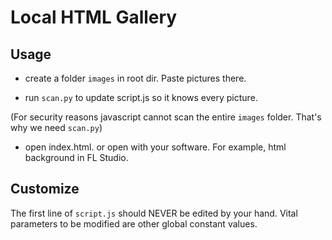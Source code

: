 # Local HTML Gallery

## Usage

- create a folder `images` in root dir. Paste pictures there.

- run `scan.py` to update script.js so it knows every picture. 

(For security reasons javascript cannot scan the entire `images` folder. That's why we need `scan.py`)

- open index.html. or open with your software. For example, html background in FL Studio.

## Customize

The first line of  `script.js` should NEVER be edited by your hand. Vital parameters to be modified are other global constant values.